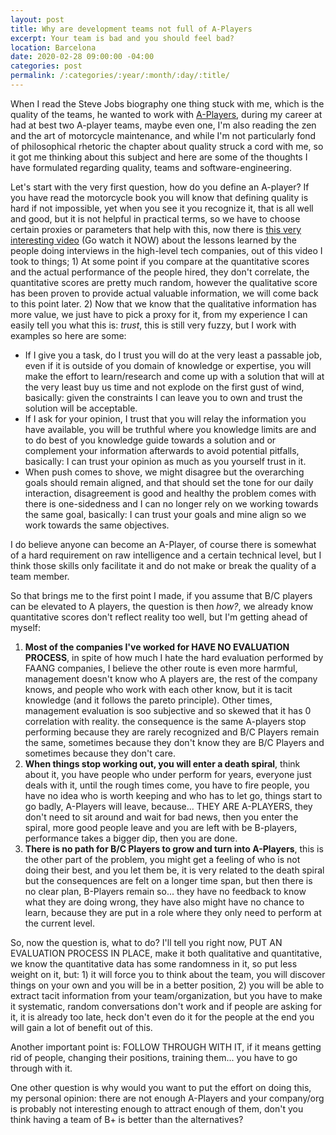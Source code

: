 ```yaml
---
layout: post
title: Why are development teams not full of A-Players
excerpt: Your team is bad and you should feel bad?
location: Barcelona
date: 2020-02-28 09:00:00 -04:00
categories: post
permalink: /:categories/:year/:month/:day/:title/
---
```


When I read the Steve Jobs biography one thing stuck with me, which is the quality of the teams, he wanted to work with [A-Players](https://www.youtube.com/watch?v=wTgQ2PBiz-g), during my career at had at best two A-player teams, maybe even one, I'm also reading the zen and the art of motorcycle maintenance, and while I'm not particularly fond of philosophical rhetoric the chapter about quality struck a cord with me, so it got me thinking about this subject and here are some of the thoughts I have formulated regarding quality, teams and software-engineering.

Let's start with the very first question, how do you define an A-player? If you have read the motorcycle book you will know that defining quality is hard if not impossible, yet when you see it you recognize it, that is all well and good, but it is not helpful in practical terms, so we have to choose certain proxies or parameters that help with this, now there is [this very interesting video](https://www.youtube.com/watch?v=r8RxkpUvxK0) (Go watch it NOW) about the lessons learned by the people doing interviews in the high-level tech companies, out of this video I took to things; 1) At some point if you compare at the quantitative scores and the actual performance of the people hired, they don't correlate, the quantitative scores are pretty much random, however the qualitative score has been proven to provide actual valuable information, we will come back to this point later. 2) Now that we know that the qualitative information has more value, we just have to pick a proxy for it, from my experience I can easily tell you what this is: _trust_, this is still very fuzzy, but I work with examples so here are some:

- If I give you a task, do I trust you will do at the very least a passable job, even if it is outside of you domain of knowledge or expertise, you will make the effort to learn/research and come up with a solution that will at the very least buy us time and not explode on the first gust of wind, basically: given the constraints I can leave you to own and trust the solution will be acceptable.
- If I ask for your opinion, I trust that you will relay the information you have available, you will be truthful where you knowledge limits are and to do best of you knowledge guide towards a solution and or complement your information afterwards to avoid potential pitfalls, basically: I can trust your opinion as much as you yourself trust in it.
- When push comes to shove, we might disagree but the overarching goals should remain aligned, and that should set the tone for our daily interaction, disagreement is good and healthy the problem comes with there is one-sidedness and I can no longer rely on we working towards the same goal, basically: I can trust your goals and mine align so we work towards the same objectives.

I do believe anyone can become an A-Player, of course there is somewhat of a hard requirement on raw intelligence and a certain technical level, but I think those skills only facilitate it and do not make or break the quality of a team member.

So that brings me to the first point I made, if you assume that B/C players can be elevated to A players, the question is then _how?_, we already know quantitative scores don't reflect reality too well, but I'm getting ahead of myself:

1. **Most of the companies I've worked for HAVE NO EVALUATION PROCESS**, in spite of how much I hate the hard evaluation performed by FAANG companies, I believe the other route is even more harmful, management doesn't know who A players are, the rest of the company knows, and people who work with each other know, but it is tacit knowledge (and it follows the pareto principle). Other times, management evaluation is soo subjective and so skewed that it has 0 correlation with reality. the consequence is the same A-players stop performing because they are rarely recognized and B/C Players remain the same, sometimes because they don't know they are B/C Players and sometimes because they don't care.
2. **When things stop working out, you will enter a death spiral**, think about it, you have people who under perform for years, everyone just deals with it, until the rough times come, you have to fire people, you have no idea who is worth keeping and who has to let go, things start to go badly, A-Players will leave, because... THEY ARE A-PLAYERS, they don't need to sit around and wait for bad news, then you enter the spiral, more good people leave and you are left with be B-players, performance takes a bigger dip, then you are done.
3. **There is no path for B/C Players to grow and turn into A-Players**, this is the other part of the problem, you might get a feeling of who is not doing their best, and you let them be, it is very related to the death spiral but the consequences are felt on a longer time span, but then there is no clear plan, B-Players remain so... they have no feedback to know what they are doing wrong, they have also might have no chance to learn, because they are put in a role where they only need to perform at the current level.

So, now the question is, what to do? I'll tell you right now, PUT AN EVALUATION PROCESS IN PLACE, make it both qualitative and quantitative, we know the quantitative data has some randomness in it, so put less weight on it, but: 1) it will force you to think about the team, you will discover things on your own and you will be in a better position, 2) you will be able to extract tacit information from your team/organization, but you have to make it systematic, random conversations don't work and if people are asking for it, it is already too late, heck don't even do it for the people at the end you will gain a lot of benefit out of this.

Another important point is: FOLLOW THROUGH WITH IT, if it means getting rid of people, changing their positions, training them... you have to go through with it.

One other question is why would you want to put the effort on doing this, my personal opinion: there are not enough A-Players and your company/org is probably not interesting enough to attract enough of them, don't you think having a team of B+ is better than the alternatives?
